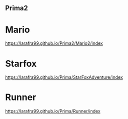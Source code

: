## Prima2
# Mario
https://larafra99.github.io/Prima2/Mario2/index
# Starfox
https://larafra99.github.io/Prima/StarFoxAdventure/index 
# Runner 
https://larafra99.github.io/Prima/Runner/index
